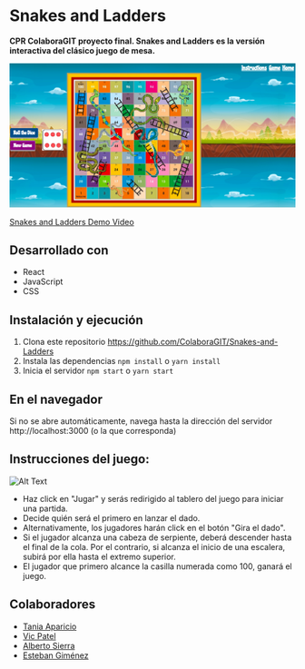 # Snakes and Ladders

**CPR ColaboraGIT proyecto final. Snakes and Ladders es la versión interactiva del clásico juego de mesa.**

![alt text](https://github.com/ColaboraGIT/Snakes-and-Ladders/blob/master/screenshoot.jpg)

[Snakes and Ladders Demo Video](https://youtu.be/0Wl8rad1MsQ)

## Desarrollado con

* React 
* JavaScript
* CSS

## Instalación y ejecución
 1. Clona este repositorio https://github.com/ColaboraGIT/Snakes-and-Ladders
 2. Instala las dependencias `npm install` o `yarn install`
 3. Inicia el servidor `npm start` o `yarn start`
 
 ## En el navegador
 
 Si no se abre automáticamente, navega hasta la dirección del servidor  http://localhost:3000 (o la que corresponda)
 
 ## Instrucciones del juego:
 
 ![Alt Text](https://media.giphy.com/media/dJHECxtJ3bObW0kx2y/giphy.gif)
 
 * Haz click en "Jugar" y serás redirigido al tablero del juego para iniciar una partida.
 * Decide quién será el primero en lanzar el dado.
 * Alternativamente, los jugadores harán click en el botón  "Gira el dado".
 * Si el jugador alcanza una cabeza de serpiente, deberá descender hasta el final de la cola. Por el contrario, si alcanza el inicio de una escalera, subirá por ella hasta el extremo superior.
 * El jugador que primero alcance la casilla numerada como 100, ganará el juego.
 
 ## Colaboradores
 
 * [Tania Aparicio](https://github.com/tanelam)
 * [Vic Patel](https://github.com/vp932712)
 * [Alberto Sierra](https://github.com/albsierra)
 * [Esteban Giménez](http://github.com/deymian)

